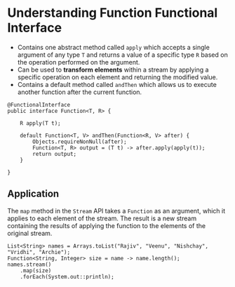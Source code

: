 # Understanding Function Functional Interface

- Contains one abstract method called `apply` which accepts a single argument of any type `T` and returns a value of a specific type `R` based on the operation performed on the argument.
- Can be used to **transform elements** within a stream by applying a specific operation on each element and returning the modified value.
- Contains a default method called `andThen` which allows us to execute another function after the current function.

```
@FunctionalInterface
public interface Function<T, R> {

    R apply(T t);

    default Function<T, V> andThen(Function<R, V> after) {
        Objects.requireNonNull(after);
        Function<T, R> output = (T t) -> after.apply(apply(t));
        return output;
    }

}
```

## Application

The `map` method in the `Stream` API takes a `Function` as an argument, which it applies to each element of the stream. The result is a new stream containing the results of applying the function to the elements of the original stream.

```
List<String> names = Arrays.toList("Rajiv", "Veenu", "Nishchay", "Vridhi", "Archie");
Function<String, Integer> size = name -> name.length();
names.stream()
    .map(size)
    .forEach(System.out::println);
```
